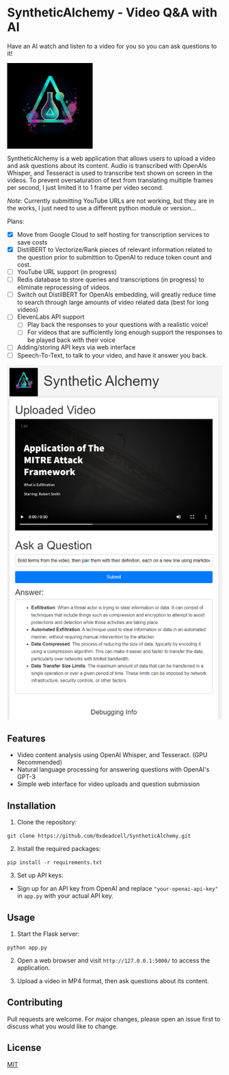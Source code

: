 # SyntheticAlchemy - Video Q&A with AI
Have an AI watch and listen to a video for you so you can ask questions to it!


<img src="./static/images/logo.png" alt="Logo" align="center" width="200" />

SyntheticAlchemy is a web application that allows users to upload a video and ask questions about its content. Audio is transcribed with OpenAIs Whisper, and Tesseract is used to transcribe text shown on screen in the videos. To prevent oversaturation of text from translating multiple frames per second, I just limited it to 1 frame per video second.

*Note:* Currently submitting YouTube URLs are not working, but they are in the works, I just need to use a different python module or version...

Plans:
- [x] Move from Google Cloud to self hosting for transcription services to save costs
- [x] DistilBERT to Vectorize/Rank pieces of relevant information related to the question prior to submittion to OpenAI to reduce token count and cost.
- [ ] YouTube URL support (in progress)
- [ ] Redis database to store queries and transcriptions (in progress) to eliminate reprocessing of videos.
- [ ] Switch out DistilBERT for OpenAIs embedding, will greatly reduce time to search through large amounts of video related data (best for long videos)
- [ ] ElevenLabs API support
     - [ ] Play back the responses to your questions with a realistic voice!
     - [ ] For videos that are sufficiently long enough support the responses to be played back with their voice 
- [ ] Adding/storing API keys via web interface
- [ ] Speech-To-Text, to talk to your video, and have it answer you back.

![Example Usage](example_usage.png)

## Features

- Video content analysis using OpenAI Whisper, and Tesseract. (GPU Recommended)
- Natural language processing for answering questions with OpenAI's GPT-3
- Simple web interface for video uploads and question submission

## Installation

1. Clone the repository:

`git clone https://github.com/0xdeadcell/SyntheticAlchemy.git`


2. Install the required packages:

`pip install -r requirements.txt`


3. Set up API keys:

- Sign up for an API key from OpenAI and replace `"your-openai-api-key"` in `app.py` with your actual API key.


## Usage

1. Start the Flask server:

`python app.py`

2. Open a web browser and visit `http://127.0.0.1:5000/` to access the application.

3. Upload a video in MP4 format, then ask questions about its content.

## Contributing

Pull requests are welcome. For major changes, please open an issue first to discuss what you would like to change.

## License

[MIT](https://choosealicense.com/licenses/mit/)
